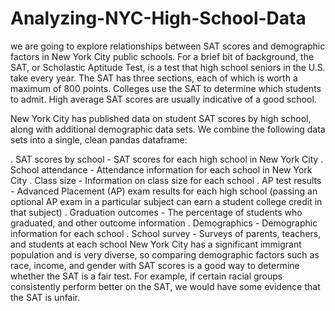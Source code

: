 # Analyzing-NYC-High-School-Data
we are going to explore relationships between SAT scores and demographic factors in New York City public schools. For a brief bit of background, the SAT, or Scholastic Aptitude Test, is a test that high school seniors in the U.S. take every year. The SAT has three sections, each of which is worth a maximum of 800 points. Colleges use the SAT to determine which students to admit. High average SAT scores are usually indicative of a good school.

New York City has published data on student SAT scores by high school, along with additional demographic data sets. We combine the following data sets into a single, clean pandas dataframe:

. SAT scores by school - SAT scores for each high school in New York City
. School attendance - Attendance information for each school in New York City
. Class size - Information on class size for each school
. AP test results - Advanced Placement (AP) exam results for each high school (passing an optional AP exam in a particular subject can earn a student college credit in that subject)
. Graduation outcomes - The percentage of students who graduated, and other outcome information
. Demographics - Demographic information for each school
. School survey - Surveys of parents, teachers, and students at each school
New York City has a significant immigrant population and is very diverse, so comparing demographic factors such as race, income, and gender with SAT scores is a good way to determine whether the SAT is a fair test. For example, if certain racial groups consistently perform better on the SAT, we would have some evidence that the SAT is unfair.

